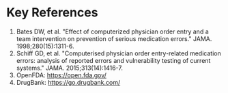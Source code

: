 # Key References

1. Bates DW, et al. "Effect of computerized physician order entry and a team intervention on prevention of serious medication errors." JAMA. 1998;280(15):1311-6.
2. Schiff GD, et al. "Computerised physician order entry-related medication errors: analysis of reported errors and vulnerability testing of current systems." JAMA. 2015;313(14):1416-7.
3. OpenFDA: https://open.fda.gov/
4. DrugBank: https://go.drugbank.com/

